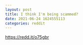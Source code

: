 ```yaml
--- 
layout: post 
title: I think I'm being scammed? 
date: 2021-06-24 1624555113 
categories: reddit 
--- 
```

https://redd.it/o75gbr